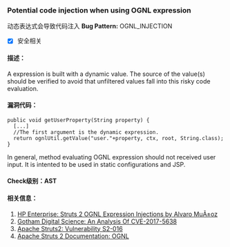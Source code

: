 ### Potential code injection when using OGNL expression
动态表达式会导致代码注入
**Bug Pattern:** OGNL_INJECTION  
- [x] 安全相关
#### 描述：
A expression is built with a dynamic value. The source of the value(s) should be verified to avoid that unfiltered values fall into this risky code evaluation.

#### 漏洞代码：

```
public void getUserProperty(String property) {
  [...]
  //The first argument is the dynamic expression.
  return ognlUtil.getValue("user."+property, ctx, root, String.class);
}
```
In general, method evaluating OGNL expression should not received user input. It is intented to be used in static configurations and JSP.

#### Check级别：AST
#### 相关信息：
1. [HP Enterprise: Struts 2 OGNL Expression Injections by Alvaro MuÃ±oz](https://community.saas.hpe.com/t5/Security-Research/Struts-2-OGNL-Expression-Injections/ba-p/288881)
2. [Gotham Digital Science: An Analysis Of CVE-2017-5638](https://blog.gdssecurity.com/labs/2017/3/27/an-analysis-of-cve-2017-5638.html)
3. [Apache Struts2: Vulnerability S2-016](http://struts.apache.org/docs/s2-016.html)
4. [Apache Struts 2 Documentation: OGNL](https://struts.apache.org/docs/ognl.html)
